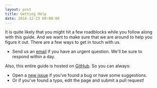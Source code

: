 ```yaml
---
layout: post
title: Getting Help
date: 2016-12-23 00:00:00
---
```


It is quite likely that you might hit a few roadblocks while you follow along with this guide. And we want to make sure that we are around to help you figure it out. There are a few ways to get in touch with us.

- Send us an [email](contact@anoma.ly) if you have an urgent question. We'll be sure to respond within a day.

Also, this entire guide is hosted on [GitHub](https://github.com/AnomalyInnovations/serverless-stack-com). So you can always:

- Open a [new issue](https://github.com/AnomalyInnovations/serverless-stack-com/issues/new) if you've found a bug or have some suggestions.
- Or if you've found a typo, edit the page and submit a pull request!
